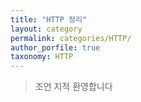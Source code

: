 ```yaml
---
title: "HTTP 정리"
layout: category
permalink: categories/HTTP/
author_porfile: true
taxonomy: HTTP
---
```


> 조언 지적 환영합니다